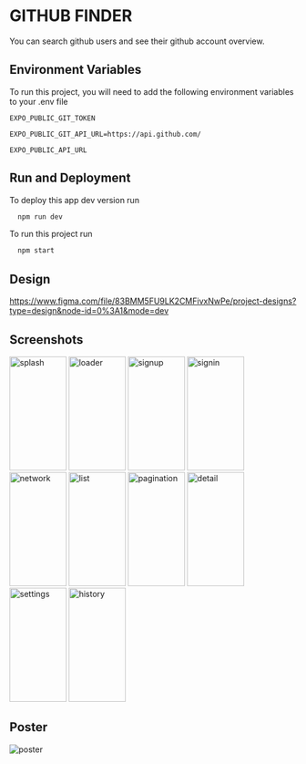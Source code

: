 
# GITHUB FINDER

You can search github users and see their github account overview. 

## Environment Variables

To run this project, you will need to add the following environment variables to your .env file

`EXPO_PUBLIC_GIT_TOKEN`

`EXPO_PUBLIC_GIT_API_URL=https://api.github.com/`

`EXPO_PUBLIC_API_URL`


## Run and Deployment

To deploy this app dev version run
```bash
  npm run dev
```
To run this project run
```bash
  npm start
```
## Design

https://www.figma.com/file/83BMM5FU9LK2CMFivxNwPe/project-designs?type=design&node-id=0%3A1&mode=dev

## Screenshots
<img src="https://github.com/sachinelavarasan/GitHubFinder/assets/31089822/571b9d97-d1ce-4e8a-a402-c0524b0047f1" alt="splash" style="width: 100px;
    height: 200px;object-fit:contain;">
<img src="https://github.com/sachinelavarasan/GitHubFinder/assets/31089822/052451b7-80dc-4d5f-8111-56e8d72da351" alt="loader" style="width: 100px;
    height: 200px;object-fit:contain;">
<img src="https://github.com/sachinelavarasan/GitHubFinder/assets/31089822/485f8035-1fa1-41ea-ac6a-995a7746fd27" alt="signup" style="width: 100px;
    height: 200px;object-fit:contain;">
<img src="https://github.com/sachinelavarasan/GitHubFinder/assets/31089822/7b1c4f70-4831-43a2-9b3b-00d670632624" alt="signin" style="width: 100px;
    height: 200px;object-fit:contain;">
<img src="https://github.com/sachinelavarasan/GitHubFinder/assets/31089822/e1b71e30-d55e-4a15-b54b-95c5f43602ca" alt="network" style="width: 100px;
    height: 200px;object-fit:contain;">
<img src="https://github.com/sachinelavarasan/GitHubFinder/assets/31089822/271ce1ac-2266-4bb3-80c7-9f5822244bd0" alt="list" style="width: 100px;
    height: 200px;object-fit:contain;">
<img src="https://github.com/sachinelavarasan/GitHubFinder/assets/31089822/4f5fa01c-8026-4a13-9abe-b7cba231bf49" alt="pagination" style="width: 100px;
    height: 200px;object-fit:contain;">
<img src="https://github.com/sachinelavarasan/GitHubFinder/assets/31089822/3726fc8d-54e9-4db8-a1f8-048830e05d9a" alt="detail" style="width: 100px;
    height: 200px;object-fit:contain;">
<img src="https://github.com/sachinelavarasan/GitHubFinder/assets/31089822/261f42de-e0ef-452a-a98c-92da507cfd8a" alt="settings" style="width: 100px;
    height: 200px;object-fit:contain;">
<img src="https://github.com/sachinelavarasan/GitHubFinder/assets/31089822/5b47b34d-e59c-4a84-b622-c57f272c990f" alt="history" style="width: 100px;
    height: 200px;object-fit:contain;">


## Poster
<img src="https://github.com/Janani811/GitHubFinder/assets/61917978/c851a9a0-da2a-4fd3-baed-ac5a4c637c03" alt="poster">



